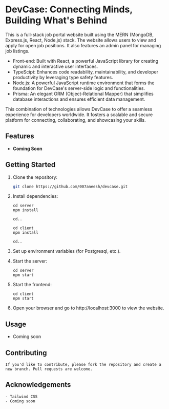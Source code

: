 # DevCase: Connecting Minds, Building What's Behind

This is a full-stack job portal website built using the MERN (MongoDB, Express.js, React, Node.js) stack. The website allows users to view and apply for open job positions. It also features an admin panel for managing job listings.

- Front-end: Built with React, a powerful JavaScript library for creating dynamic and interactive user interfaces.
- TypeScipt: Enhances code readability, maintainability, and developer productivity by leveraging type safety features.
- Node.js: A powerful JavaScript runtime environment that forms the foundation for DevCase's server-side logic and functionalities.
- Prisma: An elegant ORM (Object-Relational Mapper) that simplifies database interactions and ensures efficient data management.

This combination of technologies allows DevCase to offer a seamless experience for developers worldwide. It fosters a scalable and secure platform for connecting, collaborating, and showcasing your skills.

## Features

- **Coming Soon**

## Getting Started

1. Clone the repository:

    ```bash
    git clone https://github.com/007aneesh/devcase.git
    ```

2. Install dependencies:
   
   ```
   cd server
   npm install
   ```
   ```
   cd..
   ```
   ```
   cd client
   npm install
   ```
   ```
   cd..
   ```
   
3. Set up environment variables (for Postgresql, etc.).
   
4. Start the server:
   
   ```
   cd server
   npm start
   ```
   
5. Start the frontend:
   
   ```
   cd client
   npm start
   ```
   
6. Open your browser and go to http://localhost:3000 to view the website.

## Usage
   - Coming soon

## Contributing
    If you'd like to contribute, please fork the repository and create a new branch. Pull requests are welcome.

## Acknowledgements
    - Tailwind CSS
    - Coming soon
